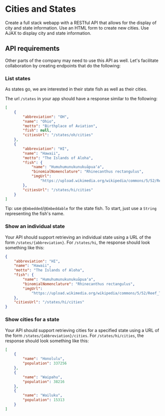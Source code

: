 # Cities and States

Create a full stack webapp with a RESTful API that allows for the display of city and state information. Use an HTML form to create new cities. Use AJAX to display city and state information.

## API requirements

Other parts of the company may need to use this API as well. Let's facilitate collaboration by creating endpoints that do the following:

### List states

As states go, we are interested in their state fish as well as their cities.

The url `/states` in your app should have a response similar to the following:

```json
[
	{
		"abbreviation": "OH",
		"name": "Ohio",
		"motto": "Birthplace of Aviation",
		"fish": null,
		"citiesUrl": "/states/oh/cities"
	},
	{
		"abbreviation": "HI",
		"name": "Hawaii",
		"motto": "The Islands of Aloha",
		"fish": {
			"name": "Humuhumunukunukuāpuaʻa",
			"binomialNomenclature": "Rhinecanthus rectangulus",
			"imgUrl":
				"https://upload.wikimedia.org/wikipedia/commons/5/52/Reef_Triggerfish_1.JPG"
		},
		"citiesUrl": "/states/hi/cities"
	}
]
```

Tip: use `@Embedded`/`@Embeddable` for the state fish. To start, just use a `String` representing the fish's name.

### Show an individual state

Your API should support retrieving an individual state using a URL of the form `/states/{abbreviation}`. For `/states/hi`, the response should look something like this:

```json
{
	"abbreviation": "HI",
	"name": "Hawaii",
	"motto": "The Islands of Aloha",
	"fish": {
		"name": "Humuhumunukunukuāpuaʻa",
		"binomialNomenclature": "Rhinecanthus rectangulus",
		"imgUrl":
			"https://upload.wikimedia.org/wikipedia/commons/5/52/Reef_Triggerfish_1.JPG"
	},
	"citiesUrl": "/states/hi/cities"
}
```

### Show cities for a state

Your API should support retrieving cities for a specified state using a URL of the form `/states/{abbreviation}/cities`. For `/states/hi/cities`, the response should look something like this:

```json
[
	{
		"name": "Honolulu",
		"population": 337256
	},
	{
		"name": "Waipahu",
		"population": 38216
	},
	{
		"name": "Wailuku",
		"population": 15313
	}
]
```
